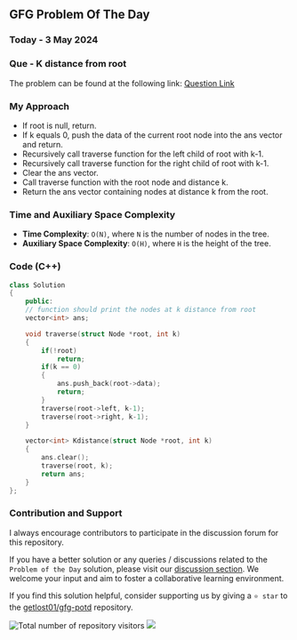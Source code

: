 ## GFG Problem Of The Day

### Today - 3 May 2024
### Que - K distance from root
The problem can be found at the following link: [Question Link](https://www.geeksforgeeks.org/problems/k-distance-from-root/1)

### My Approach
- If root is null, return.
- If k equals 0, push the data of the current root node into the ans vector and return.
- Recursively call traverse function for the left child of root with k-1.
- Recursively call traverse function for the right child of root with k-1.
- Clear the ans vector.
- Call traverse function with the root node and distance k.
- Return the ans vector containing nodes at distance k from the root.

### Time and Auxiliary Space Complexity

- **Time Complexity**: `O(N)`, where `N` is the number of nodes in the tree.
- **Auxiliary Space Complexity**: `O(H)`, where `H` is the height of the tree.

### Code (C++)
```cpp
class Solution
{
    public:
    // function should print the nodes at k distance from root
    vector<int> ans;

    void traverse(struct Node *root, int k)
    {
        if(!root)
            return;
        if(k == 0)
        {
            ans.push_back(root->data);
            return;
        }
        traverse(root->left, k-1);
        traverse(root->right, k-1);
    }

    vector<int> Kdistance(struct Node *root, int k) 
    {
        ans.clear();
        traverse(root, k);
        return ans;
    }
};
```

### Contribution and Support

I always encourage contributors to participate in the discussion forum for this repository.

If you have a better solution or any queries / discussions related to the `Problem of the Day` solution, please visit our [discussion section](https://github.com/getlost01/gfg-potd/discussions). We welcome your input and aim to foster a collaborative learning environment.

If you find this solution helpful, consider supporting us by giving a `⭐ star` to the [getlost01/gfg-potd](https://github.com/getlost01/gfg-potd) repository.

![Total number of repository visitors](https://komarev.com/ghpvc/?username=gl01potdgfg&color=blue&&label=Visitors)
![](https://hit.yhype.me/github/profile?user_id=79409258)

